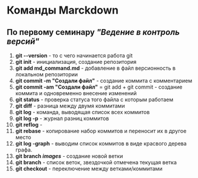 # Команды Marckdown
## По первому семинару *"Ведение в контроль версий"*

1. **git --version** - то с чего начинается работа git
2. **git init** - инициализация, создание репозитория
3. **git add md_command.md** - добавление в файл версионность в локальном репозитории
4. **git commit -m "Создали файл"** - создание коммита с комментарием
5. **git commit -am "Создали файл"** = git add + git commit - создание коммита и одновременно внесение изменений
6. **git status** - проверка статуса того файла с которым работаем
7. **git diff** - разница между двумя коммитами
8. **git log** - команда, выводящая список всех коммитов 
9. **git log -p** - журнал разниц коммитов
10. **git reflog** - 
11. **git rebase** - копирование набор коммитов и переносит их в другое место
12. **git log -graph** - выводим список коммитов в виде красвого дерева графа.
13. **git branch _images_** - создание новой ветки
14. **git branch** - список веток, звездочкой отмечена текущая ветка
15. **git checkout** - переключение между ветками/коммитами